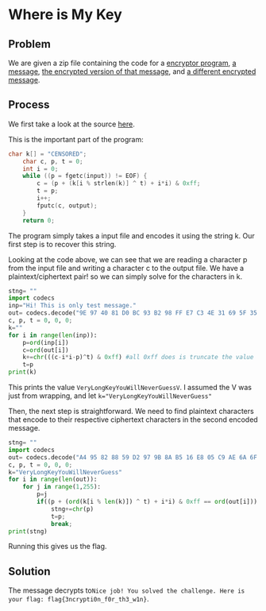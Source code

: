 # Where is My Key
## Problem
We are given a zip file containing the code for a [encryptor program](500a-where-is-my-key/encryptor.c), [a message](500a-where-is-my-key/message_1), [the encrypted version of that message](500a-where-is-my-key/message_1.enc), and [a different encrypted message](500a-where-is-my-key/message_2.enc).

## Process
We first take a look at the source [here](500a-where-is-my-key/encryptor.c).

This is the important part of the program:

```c
char k[] = "CENSORED";
	char c, p, t = 0;
	int i = 0;
	while ((p = fgetc(input)) != EOF) {
		c = (p + (k[i % strlen(k)] ^ t) + i*i) & 0xff;
		t = p;
		i++;
		fputc(c, output);
	}
	return 0;
```

The program simply takes a input file and encodes it using the string k. Our first step is to recover this string.

Looking at the code above, we can see that we are reading a character p from the input file and writing a character c to the output file. We have a plaintext/ciphertext pair! so we can simply solve for the characters in k.

```python
stng= ""
import codecs
inp="Hi! This is only test message."
out= codecs.decode("9E 97 40 81 D0 BC 93 B2 98 FF E7 C3 4E 31 69 5F 35 E1 E3 DC 09 EA A3 A0 C3 FA 05 52 A6 53".replace(" ",""), "hex")
c, p, t = 0, 0, 0;
k=""
for i in range(len(inp)): 
	p=ord(inp[i])
	c=ord(out[i])
	k+=chr(((c-i*i-p)^t) & 0xff) #all 0xff does is truncate the value
	t=p
print(k)
```

This prints the value `VeryLongKeyYouWillNeverGuessV`. I assumed the V was just from wrapping, and let `k="VeryLongKeyYouWillNeverGuess"`

Then, the next step is straightforward. We need to find plaintext characters that encode to their respective ciphertext characters in the second encoded message. 

```python
stng= ""
import codecs
out= codecs.decode("A4 95 82 88 59 D2 97 9B 8A B5 16 E8 05 C9 AE 6A 6F 97 E1 CD C2 72 52 A5 70 19 1C 55 B3 BE 07 4B 89 AE BD 32 C3 EB 32 81 6A 4F 95 73 55 6D DA 23 24 0C 44 B5 0B 35 CD 8A DC 1B 9E 32 7A 53 67 F7 B2 0D 81 1F 46 4C BC 4D 7A 9F FF A7 FA 69 64 F0 33 63 DE 01".replace(" ",""), "hex")
c, p, t = 0, 0, 0;
k="VeryLongKeyYouWillNeverGuess"
for i in range(len(out)): 
	for j in range(1,255):
		p=j
		if((p + (ord(k[i % len(k)]) ^ t) + i*i) & 0xff == ord(out[i])):
			stng+=chr(p)
			t=p;
			break;
print(stng)
```

Running this gives us the flag. 
## Solution
The message decrypts to`Nice job! You solved the challenge. Here is your flag: flag{3ncrypti0n_f0r_th3_w1n}`.

